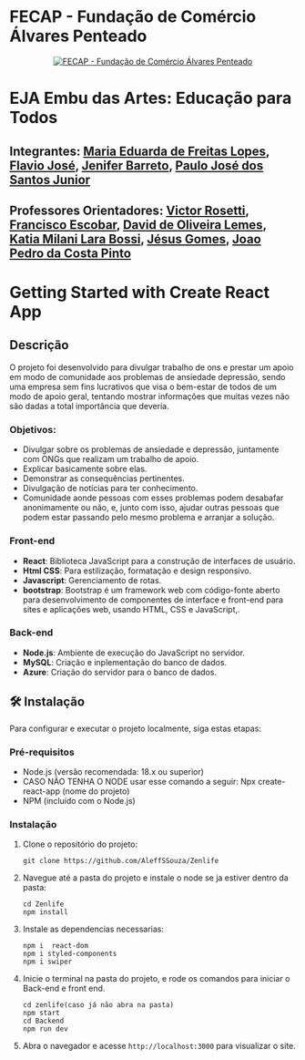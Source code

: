 # FECAP - Fundação de Comércio Álvares Penteado

<p align="center">
<a href= "https://www.fecap.br/"><img src="https://encrypted-tbn0.gstatic.com/images?q=tbn:ANd9GcRhZPrRa89Kma0ZZogxm0pi-tCn_TLKeHGVxywp-LXAFGR3B1DPouAJYHgKZGV0XTEf4AE&usqp=CAU" alt="FECAP - Fundação de Comércio Álvares Penteado" border="0"></a>
</p>

# EJA Embu das Artes: Educação para Todos

## Integrantes: <a href="https://www.linkedin.com/in/mariaeflopes/">Maria Eduarda de Freitas Lopes</a>, <a href="https://www.linkedin.com/in/flavio-santos-289477209/">Flavio José</a>, <a href="https://www.linkedin.com/in/jenifer-barreto-55022523b/">Jenifer Barreto</a>, <a href="https://www.linkedin.com/in/paulo-jose-b496ba17a/">Paulo José dos Santos Junior</a>

## Professores Orientadores: <a href="https://www.linkedin.com/in/victorbarq/">Victor Rosetti</a>, <a href="https://www.linkedin.com/in/francisco-escobar/">Francisco Escobar</a>, <a href="https://www.linkedin.com/in/dolemes/">David de Oliveira Lemes</a>, <a href="https://www.linkedin.com/in/katia-bossi/">Katia Milani Lara Bossi</a>, <a href="https://www.linkedin.com/in/jésus-gomes-83b769108/">Jésus Gomes</a>,  <a href="#">Joao Pedro da Costa Pinto</a>
# Getting Started with Create React App

## Descrição

O projeto foi desenvolvido para divulgar trabalho de ons e prestar um apoio em modo de comunidade aos problemas de ansiedade depressão, sendo uma empresa sem fins lucrativos que visa o bem-estar de todos de um modo de apoio geral, tentando mostrar informações que muitas vezes não são dadas a total importância que deveria.


### Objetivos:

- Divulgar sobre os problemas de ansiedade e depressão, juntamente com ONGs que realizam um trabalho de apoio.
- Explicar basicamente sobre elas.
- Demonstrar as consequências pertinentes.
- Divulgação de notícias para ter conhecimento.
- Comunidade aonde pessoas com esses problemas podem desabafar anonimamente ou não, e, junto com isso, ajudar outras pessoas que podem estar passando pelo mesmo problema e arranjar a solução.


### Front-end

- **React**: Biblioteca JavaScript para a construção de interfaces de usuário.
- **Html CSS**: Para estilização, formatação e design responsivo.
- **Javascript**: Gerenciamento de rotas.
- **bootstrap**: Bootstrap é um framework web com código-fonte aberto para desenvolvimento de componentes de interface e front-end para sites e aplicações web, usando HTML, CSS e JavaScript,.

### Back-end

- **Node.js**: Ambiente de execução do JavaScript no servidor.
- **MySQL**: Criação e inplementação do banco de dados.
- **Azure**: Criação do servidor para o banco de dados.

## 🛠 Instalação

Para configurar e executar o projeto localmente, siga estas etapas:

### Pré-requisitos

- Node.js (versão recomendada: 18.x ou superior)
- CASO NÃO TENHA O NODE usar esse comando a seguir: Npx create-react-app (nome do projeto)
- NPM (incluído com o Node.js)

### Instalação

1. Clone o repositório do projeto:
   ```
   git clone https://github.com/AleffSSouza/Zenlife
   ```
2. Navegue até a pasta do projeto e instale o node se ja estiver dentro da pasta:
   ```
   cd Zenlife
   npm install
   ```
3. Instale as dependencias necessarias:
   ```
   npm i  react-dom
   npm i styled-components
   npm i swiper
   ```
4. Inicie o terminal na pasta do projeto, e rode os comandos para iniciar o Back-end e front end.
   ```
   cd zenlife(caso já não abra na pasta)
   npm start
   cd Backend
   npm run dev
   ```
5. Abra o navegador e acesse `http://localhost:3000` para visualizar o site.

